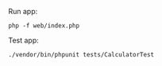 Run app:

```
php -f web/index.php
```

Test app:

```
./vendor/bin/phpunit tests/CalculatorTest
```
